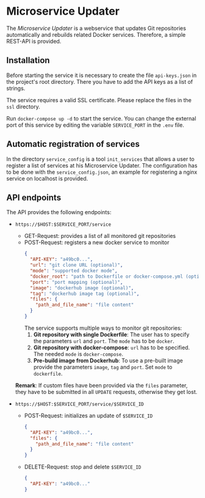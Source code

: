 # Microservice Updater

The *Microservice Updater* is a webservice that updates Git repositories
automatically and rebuilds related Docker services. Therefore, a simple
REST-API is provided.

## Installation
Before starting the service it is necessary to create the file `api-keys.json`
in the project's root directory. There you have to add the API keys as a
list of strings.

The service requires a valid SSL certificate. Please replace the files in
the `ssl` directory.

Run `docker-compose up -d` to start the service. You can change the external
port of this service by editing the variable `SERVICE_PORT` in the `.env`
file.

## Automatic registration of services
In the directory `service_config` is a tool `init_services` that allows
a user to register a list of services at his Microservice Updater. The configuration
has to be done with the `service_config.json`, an example for registering a
nginx service on localhost is provided.

## API endpoints
The API provides the following endpoints:
* `https://$HOST:$SERVICE_PORT/service`
  * GET-Request: provides a list of all monitored git repositories
  * POST-Request: registers a new docker service to monitor
    ```json
    {
      "API-KEY": "a49bc0...",
      "url": "git clone URL (optional)",
      "mode": "supported docker mode",
      "docker_root": "path to Dockerfile or docker-compose.yml (optional)",
      "port": "port mapping (optional)",
      "image": "dockerhub image (optional)",
      "tag": "dockerhub image tag (optional)",
      "files": {
        "path_and_file_name": "file content"
      }
    }
    ```
    The service supports multiple ways to monitor git repositories:
    1. **Git repository with single Dockerfile**: The user has to specify the
    parameters `url` and `port`. The `mode` has to be `docker`.
    2. **Git repository with docker-compose**: `url` has to be specified.
    The needed `mode` is `docker-compose`.
    3. **Pre-build image from Dockerhub**: To use a pre-built image provide
    the parameters `image`, `tag` and `port`. Set `mode` to `dockerfile`.
  
  **Remark**: If custom files have been provided via the `files` parameter, they have to be submitted
  in all `UPDATE` requests, otherwise they get lost.

* `https://$HOST:$SERVICE_PORT/service/$SERVICE_ID`
  * POST-Request: initializes an update of `$SERVICE_ID`
    ```json
    {
      "API-KEY": "a49bc0...",
      "files": {
        "path_and_file_name": "file content"
      }
    }
    ```
  * DELETE-Request: stop and delete `$SERVICE_ID`
    ```json
    {
      "API-KEY": "a49bc0..."
    }
    ```
